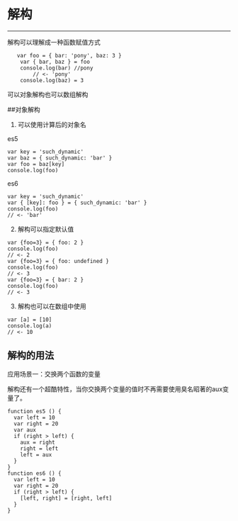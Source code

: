 # 解构

---
解构可以理解成一种函数赋值方式
```
   var foo = { bar: 'pony', baz: 3 }
    var { bar, baz } = foo
    console.log(bar) //pony
        // <- 'pony'
    console.log(baz) = 3
```

可以对象解构也可以数组解构

##对象解构

1. 可以使用计算后的对象名

es5
```
var key = 'such_dynamic'
var baz = { such_dynamic: 'bar' }
var foo = baz[key]
console.log(foo)
```
es6
```
var key = 'such_dynamic'
var { [key]: foo } = { such_dynamic: 'bar' }
console.log(foo)
// <- 'bar'
```

2. 解构可以指定默认值

```
var {foo=3} = { foo: 2 }
console.log(foo)
// <- 2
var {foo=3} = { foo: undefined }
console.log(foo)
// <- 3
var {foo=3} = { bar: 2 }
console.log(foo)
// <- 3
```

3. 解构也可以在数组中使用

```
var [a] = [10]
console.log(a)
// <- 10
```
## 解构的用法

应用场景一：交换两个函数的变量

解构还有一个超酷特性，当你交换两个变量的值时不再需要使用臭名昭著的aux变量了。

```
function es5 () {
  var left = 10
  var right = 20
  var aux
  if (right > left) {
    aux = right
    right = left
    left = aux
  }
}
function es6 () {
  var left = 10
  var right = 20
  if (right > left) {
    [left, right] = [right, left]
  }
}
```

